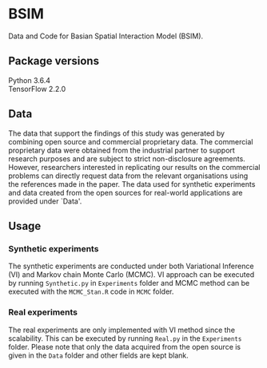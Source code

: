 # BSIM
Data and Code for Basian Spatial Interaction Model (BSIM).

## Package versions
Python 3.6.4 <br />
TensorFlow 2.2.0

## Data
The data that support the findings of this study was generated by combining open source and commercial proprietary data. The commercial proprietary data were obtained from the industrial partner to support research purposes and are subject to strict non-disclosure agreements. However, researchers interested in replicating our results on the commercial problems can directly request data from the relevant organisations using the references made in the paper. The data used for synthetic experiments and data created from the open sources for real-world applications are provided under `Data'.<br />

## Usage
### Synthetic experiments
The synthetic experiments are conducted under both Variational Inference (VI) and  Markov chain Monte Carlo (MCMC). VI approach can be executed by running `Synthetic.py` in `Experiments` folder and MCMC method can be executed with the `MCMC_Stan.R` code in `MCMC` folder. 

### Real experiments  
The real experiments are only implemented with VI method since the scalability. This can be executed by running `Real.py` in the `Experiments` folder. Please note that only the data acquired from the open source is given in the `Data` folder and other fields are kept blank. 

  

